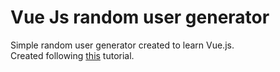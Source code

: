 # Vue Js random user generator

Simple random user generator created to learn Vue.js.  
Created following [this](https://www.youtube.com/watch?v=qZXt1Aom3Cs) tutorial.

